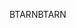 <span data-ttu-id="6dbbf-101">BTARN</span><span class="sxs-lookup"><span data-stu-id="6dbbf-101">BTARN</span></span>